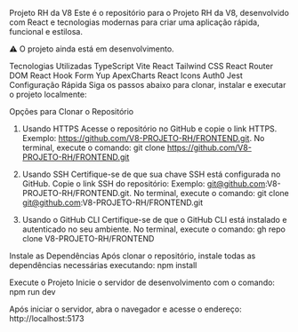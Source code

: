 Projeto RH da V8
Este é o repositório para o Projeto RH da V8, desenvolvido com React e tecnologias modernas para criar uma aplicação rápida, funcional e estilosa.

⚠ O projeto ainda está em desenvolvimento.

Tecnologias Utilizadas
TypeScript
Vite
React
Tailwind CSS
React Router DOM
React Hook Form
Yup
ApexCharts
React Icons
Auth0
Jest
Configuração Rápida
Siga os passos abaixo para clonar, instalar e executar o projeto localmente:

Opções para Clonar o Repositório
1. Usando HTTPS
Acesse o repositório no GitHub e copie o link HTTPS.
Exemplo: https://github.com/V8-PROJETO-RH/FRONTEND.git.
No terminal, execute o comando:
git clone https://github.com/V8-PROJETO-RH/FRONTEND.git

2. Usando SSH
Certifique-se de que sua chave SSH está configurada no GitHub.
Copie o link SSH do repositório:
Exemplo: git@github.com:V8-PROJETO-RH/FRONTEND.git.
No terminal, execute o comando:
git clone git@github.com:V8-PROJETO-RH/FRONTEND.git

3. Usando o GitHub CLI
Certifique-se de que o GitHub CLI está instalado e autenticado no seu ambiente.
No terminal, execute o comando:
gh repo clone V8-PROJETO-RH/FRONTEND


Instale as Dependências
Após clonar o repositório, instale todas as dependências necessárias executando:
npm install


Execute o Projeto
Inicie o servidor de desenvolvimento com o comando:
npm run dev


Após iniciar o servidor, abra o navegador e acesse o endereço:
http://localhost:5173
